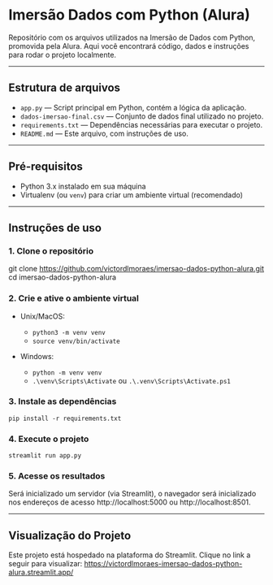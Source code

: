 # Imersão Dados com Python (Alura)

Repositório com os arquivos utilizados na Imersão de Dados com Python, promovida pela Alura. Aqui você encontrará código, dados e instruções para rodar o projeto localmente.

---

##  Estrutura de arquivos

- `app.py` — Script principal em Python, contém a lógica da aplicação.
- `dados-imersao-final.csv` — Conjunto de dados final utilizado no projeto.
- `requirements.txt` — Dependências necessárias para executar o projeto.
- `README.md` — Este arquivo, com instruções de uso.

---

##  Pré-requisitos

- Python 3.x instalado em sua máquina
- Virtualenv (ou `venv`) para criar um ambiente virtual (recomendado)

---

##  Instruções de uso

### 1. Clone o repositório

git clone https://github.com/victordlmoraes/imersao-dados-python-alura.git
cd imersao-dados-python-alura

### 2. Crie e ative o ambiente virtual

- Unix/MacOS:
  - ``python3 -m venv venv``
  - ``source venv/bin/activate``

- Windows:
  - ``python -m venv venv``
  - ``.\venv\Scripts\Activate`` ou ``.\.venv\Scripts\Activate.ps1``

### 3. Instale as dependências

``pip install -r requirements.txt``

### 4. Execute o projeto

``streamlit run app.py``

### 5. Acesse os resultados

Será inicializado um servidor (via Streamlit), o navegador será inicializado nos endereços de acesso http://localhost:5000 ou http://localhost:8501.

---

## Visualização do Projeto

Este projeto está hospedado na plataforma do Streamlit. Clique no link a seguir para visualizar:
https://victordlmoraes-imersao-dados-python-alura.streamlit.app/
